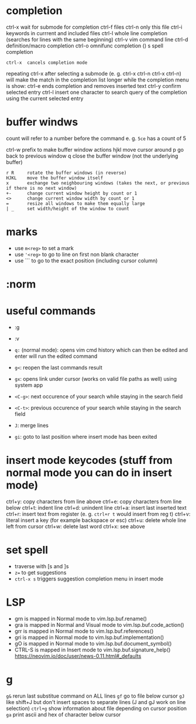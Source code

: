 # completion
ctrl-x  wait for submode for completion
    ctrl-f  files
    ctrl-n  only this file
    ctrl-i  keywords in currrent and included files
    ctrl-l  whole line completion (searches for lines with the same beginning)
    ctrl-v  vim command line
    ctrl-d  definition/macro completion
    ctrl-o  omnifunc completion ()
    s       spell completion

    ctrl-x  cancels completion mode

repeating ctrl-x after selecting a submode (e. g. ctrl-x ctrl-n ctrl-x ctrl-n) will make the match in the completion list longer
while the completion menu is show:
    ctrl-e ends completion and removes inserted text
    ctrl-y confirm selected entry
    ctrl-l insert one character to search query of the completion using the current selected entry

# buffer windws
count will refer to a number before the command e. g. `5ce` has a count of 5

ctrl-w  prefix to make buffer window actions
    hjkl    move cursor around
    p       go back to previous window
    q       close the buffer window (not the underlying buffer)

    r R     rotate the buffer windows (in reverse)
    HJKL    move the buffer window itself
    x       exchange two neighbouring windows (takes the next, or previous if there is no next window)
    +-      change current window height by count or 1
    <>      change current window width by count or 1
    =       resize all windows to make them equally large
    | _     set width/height of the window to count


# marks
- use `m<reg>` to set a mark
- use `'<reg>` to go to line on first non blank character
- use ``<reg>` to go to the exact position (including cursor column)

# :norm

# useful commands
- :g
- :v


- `q:` (normal mode): opens vim cmd history which can then be edited and enter will run the edited command
- `g<`: reopen the last commands result
- `gx`: opens link under cursor (works on valid file paths as well) using system app
- `<C-g>`: next occurence of your search while staying in the search field
- `<C-t>`: previous occurence of your search while staying in the search field
- `J`: merge lines
- `gi`: goto to last position where insert mode has been exited

# insert mode keycodes (stuff from normal mode you can do in insert mode)
ctrl+y: copy characters from line above
ctrl+e: copy characters from line below
ctrl+t: indent line
ctrl+d: unindent line
ctrl+a: insert last inserted text
ctrl+r: insert text from register (e. g. `ctrl+r t` would insert from reg t)
ctrl+v: literal insert a key (for example backspace or esc)
ctrl+u: delete whole line left from cursor
ctrl+w: delete last word
ctrl+x: see above

# set spell
- traverse with [s and ]s
- `z=` to get suggestions
- `ctrl-x s` triggers suggestion completion menu in insert mode

# LSP
- grn is mapped in Normal mode to vim.lsp.buf.rename()
- gra is mapped in Normal and Visual mode to vim.lsp.buf.code_action()
- grr is mapped in Normal mode to vim.lsp.buf.references()
- gri is mapped in Normal mode to vim.lsp.buf.implementation()
- gO is mapped in Normal mode to vim.lsp.buf.document_symbol()
- CTRL-S is mapped in Insert mode to vim.lsp.buf.signature_help()
https://neovim.io/doc/user/news-0.11.html#_defaults

# g
`g&`  rerun last substitue command on ALL lines
`gf`  go to file below cursor
`gJ`  like shift+J but don't insert spaces to separate lines (J and gJ work on line selection)
`ctrl+g`  show information about file depending on cursor position
`ga`  print ascii and hex of character below cursor

